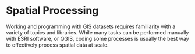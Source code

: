 # Spatial Processing

Working and programming with GIS datasets requires familiarity with a variety of topics and libraries.  While many tasks can be performed manually with ESRI software, or QGIS, coding some processes is usually the best way to effectively process spatial data at scale.
